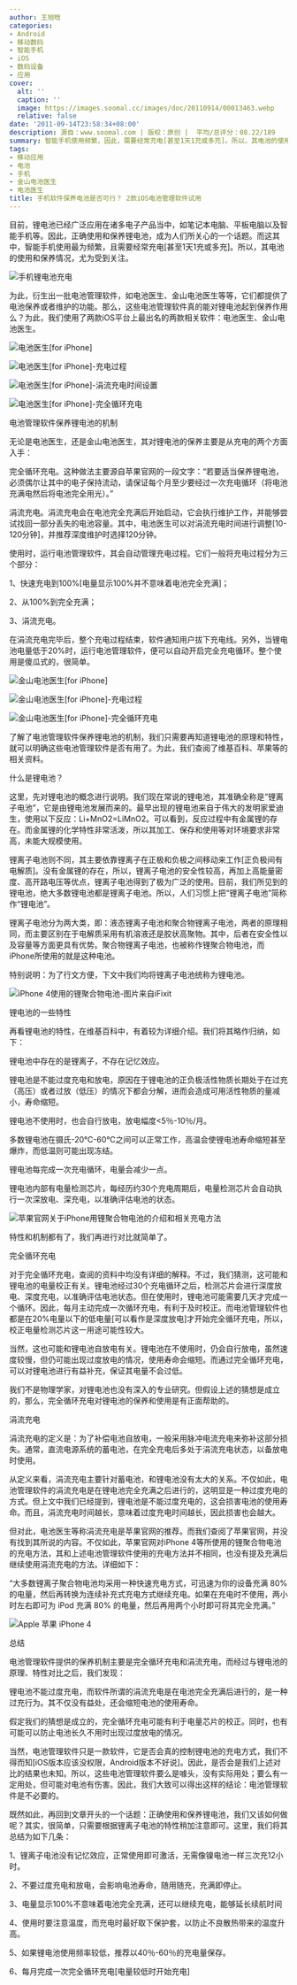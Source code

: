 ```yaml
---
author: 王旭晗
categories:
- Android
- 移动数码
- 智能手机
- iOS
- 数码设备
- 应用
cover:
  alt: ''
  caption: ''
  image: https://images.soomal.cc/images/doc/20110914/00013463.webp
  relative: false
date: '2011-09-14T23:58:34+08:00'
description: 源自：www.soomal.com | 版权：原创 |  平均/总评分：08.22/189
summary: 智能手机使用频繁，因此，需要经常充电[甚至1天1充或多充]。所以，其电池的使用和保养情况，尤为受到关注。为此，衍生出一批电池管理软件，如电池医生、金山电池医生等等，它们都提供了电池保养或者维护的功能。那么，这些电池管理软件真的能对锂电池起到保养作用么？我们使用了两款iOS平台上最著名软件……
tags:
- 移动应用
- 电池
- 手机
- 金山电池医生
- 电池医生
title: 手机软件保养电池是否可行？ 2款iOS电池管理软件试用
---
```


目前，锂电池已经广泛应用在诸多电子产品当中，如笔记本电脑、平板电脑以及智能手机等。因此，正确使用和保养锂电池，成为人们所关心的一个话题。而这其中，智能手机使用最为频繁，且需要经常充电[甚至1天1充或多充]。所以，其电池的使用和保养情况，尤为受到关注。



![手机锂电池充电](https://images.soomal.cc/images/doc/20110914/00013453.webp)



为此，衍生出一批电池管理软件，如电池医生、金山电池医生等等，它们都提供了电池保养或者维护的功能。那么，这些电池管理软件真的能对锂电池起到保养作用么？为此，我们使用了两款iOS平台上最出名的两款相关软件：电池医生、金山电池医生。



![电池医生[for iPhone]](https://images.soomal.cc/images/doc/20110914/00013461.webp)



![电池医生[for iPhone]-充电过程](https://images.soomal.cc/images/doc/20110914/00013454.webp)



![电池医生[for iPhone]-涓流充电时间设置](https://images.soomal.cc/images/doc/20110914/00013456.webp)



![电池医生[for iPhone]-完全循环充电](https://images.soomal.cc/images/doc/20110914/00013457.webp)



电池管理软件保养锂电池的机制



无论是电池医生，还是金山电池医生，其对锂电池的保养主要是从充电的两个方面入手：



完全循环充电。这种做法主要源自苹果官网的一段文字：“若要适当保养锂电池，必须偶尔让其中的电子保持流动，请保证每个月至少要经过一次充电循环（将电池充满电然后将电池完全用光）。”



涓流充电。涓流充电会在电池完全充满后开始启动，它会执行维护工作，并能够尝试找回一部分丢失的电池容量。其中，电池医生可以对涓流充电时间进行调整[10-120分钟]，并推荐深度维护时选择120分钟。



使用时，运行电池管理软件，其会自动管理充电过程。它们一般将充电过程分为三个部分：



1、快速充电到100%[电量显示100%并不意味着电池完全充满]；



2、从100%到完全充满；



3、涓流充电。



在涓流充电完毕后，整个充电过程结束，软件通知用户拔下充电线。另外，当锂电池电量低于20%时，运行电池管理软件，便可以自动开启完全充电循环。整个使用是傻瓜式的，很简单。



![金山电池医生[for iPhone]](https://images.soomal.cc/images/doc/20110914/00013462.webp)



![金山电池医生[for iPhone]-充电过程](https://images.soomal.cc/images/doc/20110914/00013455.webp)



![金山电池医生[for iPhone]-完全循环充电](https://images.soomal.cc/images/doc/20110914/00013458.webp)



了解了电池管理软件保养锂电池的机制，我们只需要再知道锂电池的原理和特性，就可以明确这些电池管理软件是否有用了。为此，我们查阅了维基百科、苹果等的相关资料。



什么是锂电池？



这里，先对锂电池的概念进行说明。我们现在常说的锂电池，其准确全称是“锂离子电池”，它是由锂电池发展而来的。最早出现的锂电池来自于伟大的发明家爱迪生，使用以下反应：Li+MnO2=LiMnO2。可以看到，反应过程中有金属锂的存在。而金属锂的化学特性非常活泼，所以其加工、保存和使用等对环境要求非常高，未能大规模使用。



锂离子电池则不同，其主要依靠锂离子在正极和负极之间移动来工作[正负极间有电解质]。没有金属锂的存在，所以，锂离子电池的安全性较高，再加上高能量密度、高开路电压等优点，锂离子电池得到了极为广泛的使用。目前，我们所见到的锂电池，绝大多数锂电池都是锂离子电池。所以，人们习惯上把“锂离子电池”简称作“锂电池”。



锂离子电池分为两大类，即：液态锂离子电池和聚合物锂离子电池，两者的原理相同，而主要区别在于电解质采用有机溶液还是胶状高聚物。其中，后者在安全性以及容量等方面更具有优势。聚合物锂离子电池，也被称作锂聚合物电池，而iPhone所使用的就是这种电池。



特别说明：为了行文方便，下文中我们均将锂离子电池统称为锂电池。



![iPhone 4使用的锂聚合物电池-图片来自iFixit](https://images.soomal.cc/images/doc/20110914/00013459.webp)



锂电池的一些特性



再看锂电池的特性，在维基百科中，有着较为详细介绍。我们将其略作归纳，如下：



锂电池中存在的是锂离子，不存在记忆效应。



锂电池是不能过度充电和放电，原因在于锂电池的正负极活性物质长期处于在过充（高压）或者过放（低压）的情况下都会分解，进而会造成可用活性物质的量减小，寿命缩短。



锂电池不使用时，也会自行放电，放电幅度<5％-10％/月。



多数锂电池在摄氏-20℃-60℃之间可以正常工作，高温会使锂电池寿命缩短甚至爆炸，而低温则可能出现冻结。



锂电池每完成一次充电循环，电量会减少一点。



锂电池内部有电量检测芯片，每经历约30个充电周期后，电量检测芯片会自动执行一次深放电、深充电，以准确评估电池的状态。



![苹果官网关于iPhone用锂聚合物电池的介绍和相关充电方法](https://images.soomal.cc/images/doc/20110914/00013460.webp)



特性和机制都有了，我们再进行对比就简单了。



完全循环充电



对于完全循环充电，查阅的资料中均没有详细的解释。不过，我们猜测，这可能和锂电池的电量校正有关。锂电池经过30个充电循环之后，检测芯片会进行深度放电、深度充电，以准确评估电池状态。但在使用时，锂电池可能需要几天才完成一个循环。因此，每月主动完成一次循环充电，有利于及时校正。而电池管理软件也都是在20%电量以下的低电量[可以看作是深度放电]才开始完全循环充电，所以，校正电量检测芯片这一用途可能性较大。



当然，这也可能和锂电池自放电有关。锂电池在不使用时，仍会自行放电，虽然速度较慢，但仍可能出现过度放电的情况，使用寿命会缩短。而通过完全循环充电，可以对锂电池进行有益补充，保证其电量不会过低。



我们不是物理学家，对锂电池也没有深入的专业研究。但假设上述的猜想是成立的，那么，完全循环充电对锂电池的保养和使用是有正面帮助的。



涓流充电



涓流充电的定义是：为了补偿电池自放电，一般采用脉冲电流充电来弥补这部分损失。通常，直流电源系统的蓄电池，在完全充电后多处于涓流充电状态，以备放电时使用。



从定义来看，涓流充电主要针对蓄电池，和锂电池没有太大的关系。不仅如此，电池管理软件的涓流充电是在锂电池完全充满之后进行的，这明显是一种过度充电的方式。但上文中我们已经提到，锂电池是不能过度充电的，这会损害电池的使用寿命。而且，涓流充电时间越长，意味着过度充电时间越长，因此损害也会越大。



但对此，电池医生等称涓流充电是苹果官网的推荐。而我们查阅了苹果官网，并没有找到其所说的内容。不仅如此，苹果官网对iPhone 4等所使用的锂聚合物电池的充电方法，其和上述电池管理软件使用的充电方法并不相同，也没有提及充满后继续使用涓流充电的方法。详细如下：



“大多数锂离子聚合物电池均采用一种快速充电方式，可迅速为你的设备充满 80% 的电量，然后再转换为连续补充式充电方式继续充电。如果在充电时不使用，两小时左右即可为 iPod 充满 80% 的电量，然后再用两个小时即可将其完全充满。”



![Apple 苹果 iPhone 4](https://images.soomal.cc/images/doc/20100608/00005936.webp)



总结



电池管理软件提供的保养机制主要是完全循环充电和涓流充电，而经过与锂电池的原理、特性对比之后，我们发现：



锂电池不能过度充电，而软件所谓的涓流充电是在电池完全充满后进行的，是一种过充行为。其不仅没有益处，还会缩短电池的使用寿命。



假定我们的猜想是成立的，完全循环充电可能有利于电量芯片的校正。同时，也有可能可以防止电池长久不用时出现过度放电的情况。



当然，电池管理软件只是一款软件，它是否会真的控制锂电池的充电方式，我们不得而知[iOS版本应该没权限，Android版本不好说]。因此，是否会是我们上述对比的结果也未知。所以，这些电池管理软件要么是噱头，没有实际用处；要么有一定用处，但可能对电池有伤害。因此，我们大致可以得出这样的结论：电池管理软件是不必要的。



既然如此，再回到文章开头的一个话题：正确使用和保养锂电池，我们又该如何做呢？其实，很简单，只需要根据锂离子电池的特性稍加注意即可。这里，我们将其总结为如下几条：



1、锂离子电池没有记忆效应，正常使用即可激活，无需像镍电池一样三次充12小时。



2、不要过度充电和放电，会影响电池寿命，随用随充，充满即停止。



3、电量显示100%不意味着电池完全充满，还可以继续充电，能够延长续航时间



4、使用时要注意温度，而充电时最好取下保护套，以防止不良散热带来的温度升高。



5、如果锂电池使用频率较低，推荐以40％-60％的充电量保存。



6、每月完成一次完全循环充电[电量较低时开始充电]